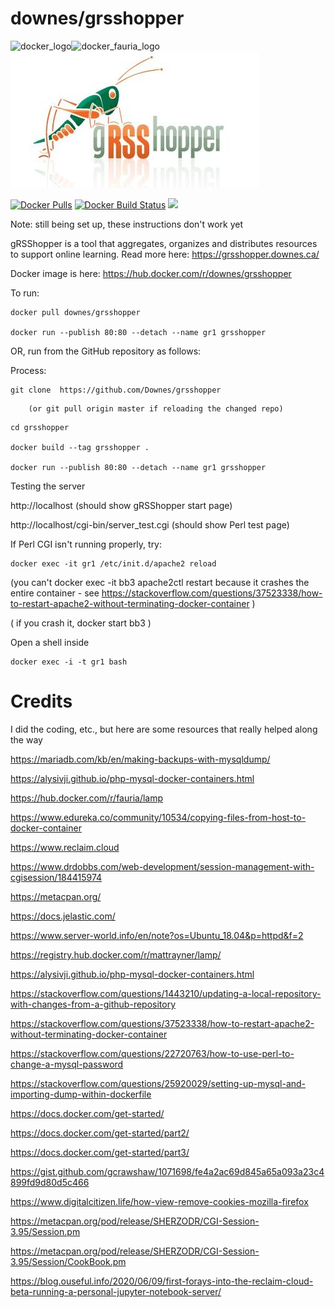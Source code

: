 downes/grsshopper
==========

![docker_logo](https://raw.githubusercontent.com/downes/grsshopper/master/docker_139x115.png)![docker_fauria_logo](https://raw.githubusercontent.com/downes/grsshopper/master/docker_fauria_161x115.png)![grsshopper_logo](https://raw.githubusercontent.com/downes/grsshopper/master/grsshopper_header.jpg)

[![Docker Pulls](https://img.shields.io/docker/pulls/downes/grsshopper.svg?style=plastic)](https://hub.docker.com/r/downes/grsshopper-ple/)
[![Docker Build Status](https://img.shields.io/docker/build/downes/grsshopper.svg?style=plastic)](https://hub.docker.com/r/downes/grsshopper-ple/builds/)
[![](https://images.microbadger.com/badges/image/downes/grsshopper.svg)](https://microbadger.com/images/downes/grsshopper-ple "downes/grsshopper-ple")

Note: still being set up, these instructions don't work yet

gRSShopper is a tool that aggregates, organizes and distributes resources to support online learning. Read more here: https://grsshopper.downes.ca/

Docker image is here: https://hub.docker.com/r/downes/grsshopper

To run:
```
docker pull downes/grsshopper

docker run --publish 80:80 --detach --name gr1 grsshopper
```


OR, run from the GitHub repository as follows:

Process:

```
git clone  https://github.com/Downes/grsshopper
```

        (or git pull origin master if reloading the changed repo)


```
cd grsshopper

docker build --tag grsshopper .

docker run --publish 80:80 --detach --name gr1 grsshopper
```

Testing the server

http://localhost  (should show gRSShopper start page)

http://localhost/cgi-bin/server_test.cgi  (should show Perl test page)     

 

If Perl CGI isn't running properly, try:
```
docker exec -it gr1 /etc/init.d/apache2 reload
```

   (you can't docker exec -it bb3 apache2ctl restart because it crashes the entire container - see https://stackoverflow.com/questions/37523338/how-to-restart-apache2-without-terminating-docker-container )

   ( if you crash it, docker start bb3 )

Open a shell inside
```
docker exec -i -t gr1 bash
```

Credits
=======

I did the coding, etc., but here are some resources that really helped along the way

https://mariadb.com/kb/en/making-backups-with-mysqldump/

https://alysivji.github.io/php-mysql-docker-containers.html

https://hub.docker.com/r/fauria/lamp

https://www.edureka.co/community/10534/copying-files-from-host-to-docker-container

https://www.reclaim.cloud

https://www.drdobbs.com/web-development/session-management-with-cgisession/184415974

https://metacpan.org/

https://docs.jelastic.com/

https://www.server-world.info/en/note?os=Ubuntu_18.04&p=httpd&f=2

https://registry.hub.docker.com/r/mattrayner/lamp/

https://alysivji.github.io/php-mysql-docker-containers.html

https://stackoverflow.com/questions/1443210/updating-a-local-repository-with-changes-from-a-github-repository

https://stackoverflow.com/questions/37523338/how-to-restart-apache2-without-terminating-docker-container

https://stackoverflow.com/questions/22720763/how-to-use-perl-to-change-a-mysql-password

https://stackoverflow.com/questions/25920029/setting-up-mysql-and-importing-dump-within-dockerfile

https://docs.docker.com/get-started/

https://docs.docker.com/get-started/part2/

https://docs.docker.com/get-started/part3/

https://gist.github.com/gcrawshaw/1071698/fe4a2ac69d845a65a093a23c4899fd9d80d5c466

https://www.digitalcitizen.life/how-view-remove-cookies-mozilla-firefox

https://metacpan.org/pod/release/SHERZODR/CGI-Session-3.95/Session.pm

https://metacpan.org/pod/release/SHERZODR/CGI-Session-3.95/Session/CookBook.pm

https://blog.ouseful.info/2020/06/09/first-forays-into-the-reclaim-cloud-beta-running-a-personal-jupyter-notebook-server/

